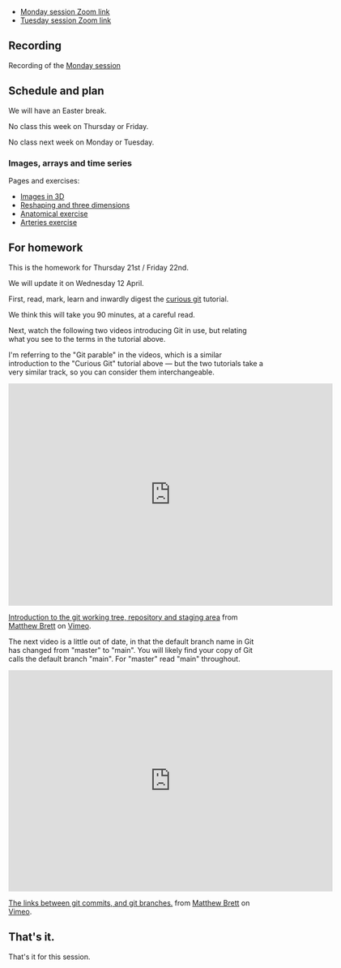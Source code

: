 * [Monday session Zoom link](https://bham-ac-uk.zoom.us/j/87903087978?pwd=OEtJbXBCekRiRjV2UkJnRmtxbUxXUT09)
* [Tuesday session Zoom link](https://bham-ac-uk.zoom.us/j/86508385148?pwd=WjNSdTdQUWkyWjRwVjBTeTVjSGczQT09)

## Recording

Recording of the [Monday session](https://bham-ac-uk.zoom.us/rec/share/mcSuCJTmvxq_qAXvuE1rPOlhgu27kjqtVL0EQVeVSwbEG4R4byFbMhi80WbLptov.4eKDmS9E3Or7eCXj)

## Schedule and plan

We will have an Easter break.

No class this week on Thursday or Friday.

No class next week on Monday or Tuesday.

### Images, arrays and time series

Pages and exercises:

* [Images in 3D](https://textbook.nipraxis.org/images_3d)
* [Reshaping and three
  dimensions](https://textbook.nipraxis.org/reshape_and_3d.html)
* [Anatomical
  exercise](https://hub.nipraxis.org/hub/user-redirect/git-pull?repo=https%3A//github.com/nipraxis/anatomical&subPath=anatomical.ipynb)
* [Arteries
  exercise](https://hub.nipraxis.org/hub/user-redirect/git-pull?repo=https%3A//github.com/nipraxis/arteries&subPath=arteries.ipynb)

## For homework

This is the homework for Thursday 21st / Friday 22nd.

We will update it on Wednesday 12 April.

First, read, mark, learn and inwardly digest the [curious
git](https://matthew-brett.github.io/curious-git/) tutorial.

We think this will take you 90 minutes, at a careful read.

Next, watch the following two videos introducing Git in use, but relating what you see to the terms in the tutorial above.

I'm referring to the "Git parable" in the videos, which is a
similar introduction to the "Curious Git" tutorial above — but
the two tutorials take a very similar track, so you can
consider them interchangeable.

<iframe src="https://player.vimeo.com/video/121579300?h=ed8db39d7e" width="640" height="438" frameborder="0" allow="autoplay; fullscreen; picture-in-picture" allowfullscreen></iframe>
<p><a href="https://vimeo.com/121579300">Introduction to the git working tree, repository and staging area</a> from <a href="https://vimeo.com/matthewbrett">Matthew Brett</a> on <a href="https://vimeo.com">Vimeo</a>.</p>

The next video is a little out of date, in that the default branch name in Git has changed from "master" to "main".  You will likely find your copy of Git calls the default branch "main".  For "master" read "main" throughout.

<iframe src="https://player.vimeo.com/video/121579601?h=5b937ff9ff" width="640" height="436" frameborder="0" allow="autoplay; fullscreen; picture-in-picture" allowfullscreen></iframe>
<p><a href="https://vimeo.com/121579601">The links between git commits, and git branches.</a> from <a href="https://vimeo.com/matthewbrett">Matthew Brett</a> on <a href="https://vimeo.com">Vimeo</a>.</p>

## That's it.

That's it for this session.
